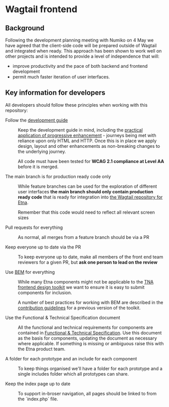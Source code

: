 # Wagtail frontend

## Background

Following the development planning meeting with Numiko on 4 May we have agreed that the client-side code will be prepared outside of Wagtail and integrated when ready. This approach has been shown to work well on other projects and is intended to provide a level of independence that will:

* improve productivity and the pace of both backend and frontend development 
* permit much faster iteration of user interfaces.

## Key information for developers

All developers should follow these principles when working with this repository: 

<dl>
    <dt>Follow the <a href="https://github.com/nationalarchives/front-end-development-guide">development guide</a></dt>
    <dd>
        <p>Keep the development guide in mind, including the <a href="https://github.com/nationalarchives/front-end-development-guide/blob/master/development-guide.md#practical-application-of-progressive-enhancement-at-tna">practical application of progressive enhancement</a> - journeys being met with reliance upon only HTML and HTTP. Once this is in place we apply design, layout and other enhancements as non-breaking changes to the underlying journey.</p>
        <p>All code must have been tested for <strong>WCAG 2.1 compliance at Level AA</strong> before it is merged.</p>
        </dd>
    <dt>The main branch is for production ready code only<dt>
    <dd>
        <p>While feature branches can be used for the exploration of different user interfaces <strong>the main branch should only contain production ready code</strong> that is ready for integration into <a href="https://github.com/nationalarchives/ds-wagtail">the Wagtail repository for Etna</a>.</p>
        <p>Remember that this code would need to reflect all relevant screen sizes</p>
    </dd>
    <dt>Pull requests for everything</dt>
    <dd>
        <p>As normal, all merges from a feature branch should be via a PR</p>
    </dd>
    <dt>Keep everyone up to date via the PR</dt>
    <dd>
        <p>To keep everyone up to date, make all members of the front end team reviewers for a given PR, but <strong>ask one person to lead on the review</strong>
    </dd>
    <dt>Use <a href="http://getbem.com/introduction/">BEM</a> for everything</dt>
    <dd>
        <p>While many Etna components might not be applicable to the <a href="https://github.com/nationalarchives/tna-frontend-design-toolkit">TNA frontend design toolkit</a> we want to ensure it is easy to submit components for inclusion.</p>
        <p>A number of best practices for working with BEM are described in the <a href="https://github.com/nationalarchives/tna-frontend-toolkit/blob/develop/CONTRIBUTING.md">contribution guidelines</a> for a previous version of the toolkit.
    </dd>
    <dt>Use the Functional & Technical Specification document</dt>
    <dd>
        <p>All the functional and technical requirements for components are contained in <a href="https://docs.google.com/document/d/1b2yDpzBaZAw3EDvokARb0mjLdG0kF8SNV38TpMMgZkg/edit#">Functional & Technical Specification</a>. Use this document as the basis for components, updating the document as necessary where applicable. If something is missing or ambiguous raise this with the Etna product team.</p>
    </dd>   
    <dt>A folder for each prototype and an include for each component</dt>
    <dd>
        <p>To keep things organised we'll have a folder for each prototype and a single includes folder which all prototypes can share.
    </dd> 
    <dt>Keep the index page up to date</dt>
    <dd>
        <p>To support in-broser navigation, all pages should be linked to from the `index.php` file.
    </dd> 
</dl>





